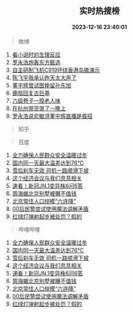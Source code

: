 <div align="center"><h2>实时热搜榜</h2><h4>2023-12-16 23:40:01</h4></div>

> 微博  

1. [看小说时的生理反应](https://s.weibo.com/weibo?q=%E7%9C%8B%E5%B0%8F%E8%AF%B4%E6%97%B6%E7%9A%84%E7%94%9F%E7%90%86%E5%8F%8D%E5%BA%94&t=31&band_rank=1&Refer=top)<br />
2. [罗永浩炮轰东方甄选](https://s.weibo.com/weibo?q=%23%E7%BD%97%E6%B0%B8%E6%B5%A9%E7%82%AE%E8%BD%B0%E4%B8%9C%E6%96%B9%E7%94%84%E9%80%89%23&t=31&band_rank=2&Refer=top)<br />
3. [自主研制飞机C919环绕香港岛做演示](https://s.weibo.com/weibo?q=%23%E8%87%AA%E4%B8%BB%E7%A0%94%E5%88%B6%E9%A3%9E%E6%9C%BAC919%E7%8E%AF%E7%BB%95%E9%A6%99%E6%B8%AF%E5%B2%9B%E5%81%9A%E6%BC%94%E7%A4%BA%23&t=31&band_rank=3&Refer=top)<br />
4. [陈飞宇我承认昨天太大声了](https://s.weibo.com/weibo?q=%23%E9%99%88%E9%A3%9E%E5%AE%87%E6%88%91%E6%89%BF%E8%AE%A4%E6%98%A8%E5%A4%A9%E5%A4%AA%E5%A4%A7%E5%A3%B0%E4%BA%86%23&t=31&band_rank=4&Refer=top)<br />
5. [董宇辉曾试图挽留孙东旭](https://s.weibo.com/weibo?q=%23%E8%91%A3%E5%AE%87%E8%BE%89%E6%9B%BE%E8%AF%95%E5%9B%BE%E6%8C%BD%E7%95%99%E5%AD%99%E4%B8%9C%E6%97%AD%23&t=31&band_rank=5&Refer=top)<br />
6. [鹿晗回复古巨基](https://s.weibo.com/weibo?q=%23%E9%B9%BF%E6%99%97%E5%9B%9E%E5%A4%8D%E5%8F%A4%E5%B7%A8%E5%9F%BA%23&t=31&band_rank=6&Refer=top)<br />
7. [六级卷子一股老人味](https://s.weibo.com/weibo?q=%E5%85%AD%E7%BA%A7%E5%8D%B7%E5%AD%90%E4%B8%80%E8%82%A1%E8%80%81%E4%BA%BA%E5%91%B3&t=31&band_rank=7&Refer=top)<br />
8. [在杭州带货哭了一晚上](https://s.weibo.com/weibo?q=%23%E5%9C%A8%E6%9D%AD%E5%B7%9E%E5%B8%A6%E8%B4%A7%E5%93%AD%E4%BA%86%E4%B8%80%E6%99%9A%E4%B8%8A%23&t=31&band_rank=8&Refer=top)<br />
9. [罗永浩说俞敏洪董宇辉直播是昏招](https://s.weibo.com/weibo?q=%23%E7%BD%97%E6%B0%B8%E6%B5%A9%E8%AF%B4%E4%BF%9E%E6%95%8F%E6%B4%AA%E8%91%A3%E5%AE%87%E8%BE%89%E7%9B%B4%E6%92%AD%E6%98%AF%E6%98%8F%E6%8B%9B%23&t=31&band_rank=9&Refer=top)<br />

> 知乎  


> 百度  

1. [全力确保人民群众安全温暖过冬](https://www.baidu.com/s?wd=%E5%85%A8%E5%8A%9B%E7%A1%AE%E4%BF%9D%E4%BA%BA%E6%B0%91%E7%BE%A4%E4%BC%97%E5%AE%89%E5%85%A8%E6%B8%A9%E6%9A%96%E8%BF%87%E5%86%AC&sa=fyb_news&rsv_dl=fyb_news)<br />
2. [国内同一天最大温差达到76℃](https://www.baidu.com/s?wd=%E5%9B%BD%E5%86%85%E5%90%8C%E4%B8%80%E5%A4%A9%E6%9C%80%E5%A4%A7%E6%B8%A9%E5%B7%AE%E8%BE%BE%E5%88%B076%E2%84%83&sa=fyb_news&rsv_dl=fyb_news)<br />
3. [雪后刹车无效 司机一路顺滑下坡](https://www.baidu.com/s?wd=%E9%9B%AA%E5%90%8E%E5%88%B9%E8%BD%A6%E6%97%A0%E6%95%88+%E5%8F%B8%E6%9C%BA%E4%B8%80%E8%B7%AF%E9%A1%BA%E6%BB%91%E4%B8%8B%E5%9D%A1&sa=fyb_news&rsv_dl=fyb_news)<br />
4. [这个经济会议与我们息息相关](https://www.baidu.com/s?wd=%E8%BF%99%E4%B8%AA%E7%BB%8F%E6%B5%8E%E4%BC%9A%E8%AE%AE%E4%B8%8E%E6%88%91%E4%BB%AC%E6%81%AF%E6%81%AF%E7%9B%B8%E5%85%B3&sa=fyb_news&rsv_dl=fyb_news)<br />
5. [速看！新冠JN.1变异株6问6答](https://www.baidu.com/s?wd=%E9%80%9F%E7%9C%8B%EF%BC%81%E6%96%B0%E5%86%A0JN.1%E5%8F%98%E5%BC%82%E6%A0%AA6%E9%97%AE6%E7%AD%94&sa=fyb_news&rsv_dl=fyb_news)<br />
6. [周海媚北京别墅被曝不值钱](https://www.baidu.com/s?wd=%E5%91%A8%E6%B5%B7%E5%AA%9A%E5%8C%97%E4%BA%AC%E5%88%AB%E5%A2%85%E8%A2%AB%E6%9B%9D%E4%B8%8D%E5%80%BC%E9%92%B1&sa=fyb_news&rsv_dl=fyb_news)<br />
7. [北京常住人口规模“六连降”](https://www.baidu.com/s?wd=%E5%8C%97%E4%BA%AC%E5%B8%B8%E4%BD%8F%E4%BA%BA%E5%8F%A3%E8%A7%84%E6%A8%A1%E2%80%9C%E5%85%AD%E8%BF%9E%E9%99%8D%E2%80%9D&sa=fyb_news&rsv_dl=fyb_news)<br />
8. [00后民警尝试使用魔法调解矛盾](https://www.baidu.com/s?wd=00%E5%90%8E%E6%B0%91%E8%AD%A6%E5%B0%9D%E8%AF%95%E4%BD%BF%E7%94%A8%E9%AD%94%E6%B3%95%E8%B0%83%E8%A7%A3%E7%9F%9B%E7%9B%BE&sa=fyb_news&rsv_dl=fyb_news)<br />
9. [红绿灯弹射起步被处罚？假的](https://www.baidu.com/s?wd=%E7%BA%A2%E7%BB%BF%E7%81%AF%E5%BC%B9%E5%B0%84%E8%B5%B7%E6%AD%A5%E8%A2%AB%E5%A4%84%E7%BD%9A%EF%BC%9F%E5%81%87%E7%9A%84&sa=fyb_news&rsv_dl=fyb_news)<br />

> 哔哩哔哩  

1. [全力确保人民群众安全温暖过冬](https://www.baidu.com/s?wd=%E5%85%A8%E5%8A%9B%E7%A1%AE%E4%BF%9D%E4%BA%BA%E6%B0%91%E7%BE%A4%E4%BC%97%E5%AE%89%E5%85%A8%E6%B8%A9%E6%9A%96%E8%BF%87%E5%86%AC&sa=fyb_news&rsv_dl=fyb_news)<br />
2. [国内同一天最大温差达到76℃](https://www.baidu.com/s?wd=%E5%9B%BD%E5%86%85%E5%90%8C%E4%B8%80%E5%A4%A9%E6%9C%80%E5%A4%A7%E6%B8%A9%E5%B7%AE%E8%BE%BE%E5%88%B076%E2%84%83&sa=fyb_news&rsv_dl=fyb_news)<br />
3. [雪后刹车无效 司机一路顺滑下坡](https://www.baidu.com/s?wd=%E9%9B%AA%E5%90%8E%E5%88%B9%E8%BD%A6%E6%97%A0%E6%95%88+%E5%8F%B8%E6%9C%BA%E4%B8%80%E8%B7%AF%E9%A1%BA%E6%BB%91%E4%B8%8B%E5%9D%A1&sa=fyb_news&rsv_dl=fyb_news)<br />
4. [这个经济会议与我们息息相关](https://www.baidu.com/s?wd=%E8%BF%99%E4%B8%AA%E7%BB%8F%E6%B5%8E%E4%BC%9A%E8%AE%AE%E4%B8%8E%E6%88%91%E4%BB%AC%E6%81%AF%E6%81%AF%E7%9B%B8%E5%85%B3&sa=fyb_news&rsv_dl=fyb_news)<br />
5. [速看！新冠JN.1变异株6问6答](https://www.baidu.com/s?wd=%E9%80%9F%E7%9C%8B%EF%BC%81%E6%96%B0%E5%86%A0JN.1%E5%8F%98%E5%BC%82%E6%A0%AA6%E9%97%AE6%E7%AD%94&sa=fyb_news&rsv_dl=fyb_news)<br />
6. [周海媚北京别墅被曝不值钱](https://www.baidu.com/s?wd=%E5%91%A8%E6%B5%B7%E5%AA%9A%E5%8C%97%E4%BA%AC%E5%88%AB%E5%A2%85%E8%A2%AB%E6%9B%9D%E4%B8%8D%E5%80%BC%E9%92%B1&sa=fyb_news&rsv_dl=fyb_news)<br />
7. [北京常住人口规模“六连降”](https://www.baidu.com/s?wd=%E5%8C%97%E4%BA%AC%E5%B8%B8%E4%BD%8F%E4%BA%BA%E5%8F%A3%E8%A7%84%E6%A8%A1%E2%80%9C%E5%85%AD%E8%BF%9E%E9%99%8D%E2%80%9D&sa=fyb_news&rsv_dl=fyb_news)<br />
8. [00后民警尝试使用魔法调解矛盾](https://www.baidu.com/s?wd=00%E5%90%8E%E6%B0%91%E8%AD%A6%E5%B0%9D%E8%AF%95%E4%BD%BF%E7%94%A8%E9%AD%94%E6%B3%95%E8%B0%83%E8%A7%A3%E7%9F%9B%E7%9B%BE&sa=fyb_news&rsv_dl=fyb_news)<br />
9. [红绿灯弹射起步被处罚？假的](https://www.baidu.com/s?wd=%E7%BA%A2%E7%BB%BF%E7%81%AF%E5%BC%B9%E5%B0%84%E8%B5%B7%E6%AD%A5%E8%A2%AB%E5%A4%84%E7%BD%9A%EF%BC%9F%E5%81%87%E7%9A%84&sa=fyb_news&rsv_dl=fyb_news)<br />
